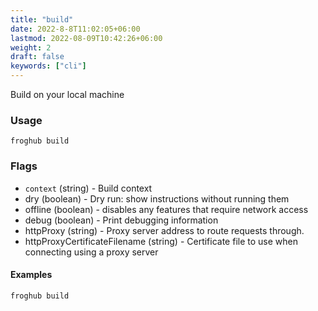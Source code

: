 ```yaml
---
title: "build"
date: 2022-8-8T11:02:05+06:00
lastmod: 2022-08-09T10:42:26+06:00
weight: 2
draft: false
keywords: ["cli"]
---
```


Build on your local machine

### Usage

```shell
froghub build
```

### Flags

* `context` (string) - Build context
* dry (boolean) - Dry run: show instructions without running them
* offline (boolean) - disables any features that require network access
* debug (boolean) - Print debugging information
* httpProxy (string) - Proxy server address to route requests through.
* httpProxyCertificateFilename (string) - Certificate file to use when connecting using a proxy server

#### Examples

```shell
froghub build
```